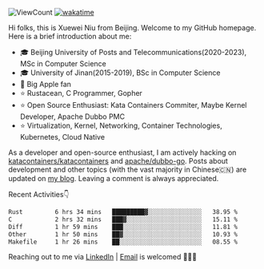 ![ViewCount](https://views.whatilearened.today/views/github/<justxuewei>/<justxuewei>.svg) [![wakatime](https://wakatime.com/badge/user/018eae19-2c35-4919-be43-56bc26b446d9.svg)](https://wakatime.com/@018eae19-2c35-4919-be43-56bc26b446d9)

Hi folks, this is Xuewei Niu from Beijing. Welcome to my GitHub homepage. Here is a brief introduction about me:

- 🎓 Beijing University of Posts and Telecommunications(2020-2023), MSc in Computer Science
- 🎓 University of Jinan(2015-2019), BSc in Computer Science
- 📱 Big Apple fan
- ⭐️ Rustacean, C Programmer, Gopher
- ⭐️ Open Source Enthusiast: Kata Containers Commiter, Maybe Kernel Developer, Apache Dubbo PMC
- ⭐ Virtualization, Kernel, Networking, Container Technologies, Kubernetes, Cloud Native

As a developer and open-source enthusiast, I am actively hacking on [katacontainers/katacontainers](https://github.com/kata-containers/kata-containers) and [apache/dubbo-go](https://github.com/apache/dubbo-go). Posts about development and other topics (with the vast majority in Chinese🇨🇳) are updated on [my blog](https://nxw.name). Leaving a comment is always appreciated.

Recent Activities👇

<!--START_SECTION:waka-->

```txt
Rust         6 hrs 34 mins   █████████▓░░░░░░░░░░░░░░░   38.95 %
C            2 hrs 32 mins   ███▓░░░░░░░░░░░░░░░░░░░░░   15.11 %
Diff         1 hr 59 mins    ███░░░░░░░░░░░░░░░░░░░░░░   11.81 %
Other        1 hr 50 mins    ██▓░░░░░░░░░░░░░░░░░░░░░░   10.93 %
Makefile     1 hr 26 mins    ██░░░░░░░░░░░░░░░░░░░░░░░   08.55 %
```

<!--END_SECTION:waka-->

Reaching out to me via [LinkedIn](https://www.linkedin.com/in/justxuewei) | [Email](mailto:justxuewei@apache.org) is welcomed 🤟🤟🤟
